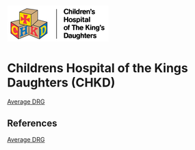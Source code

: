 # ![Childrens Hospital of the Kings Daughers](https://raw.githubusercontent.com/jalbertbowden/virginia-hospital-costs-open-data/master/img/chkd-childrens-hospital-of-the-kings-daughters-logo.png)  
# Childrens Hospital of the Kings Daughters (CHKD)  

[Average DRG](https://github.com/jalbertbowden/virginia-hospital-costs-open-data/blob/master/data/childrens-hospital-of-the-kings-daughters/average-apgdrg.csv)  

## References

[Average DRG](http://www.chkd.org/uploadedFiles/Documents/Patients_and_Families/Average%20APGDRG.xlsx)

